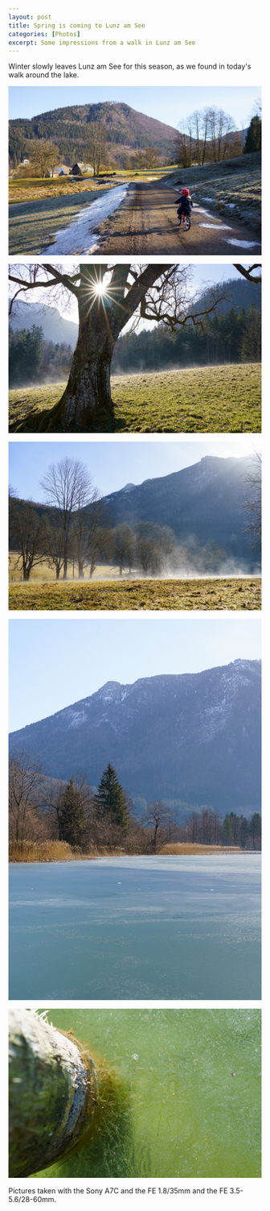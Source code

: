 ```yaml
---
layout: post
title: Spring is coming to Lunz am See
categories: [Photos]
excerpt: Some impressions from a walk in Lunz am See
---
```


Winter slowly leaves Lunz am See for this season, as we found in today's walk around the lake.

![Walk around Lunzer See](../images/20210220/lunzamsee-1.jpg)

![Walk around Lunzer See](../images/20210220/lunzamsee-2.jpg)

![Walk around Lunzer See](../images/20210220/lunzamsee-3.jpg)

![Walk around Lunzer See](../images/20210220/lunzamsee-4.jpg)

![Walk around Lunzer See](../images/20210220/lunzamsee-5.jpg)

Pictures taken with the Sony A7C and the FE 1.8/35mm and the FE 3.5-5.6/28-60mm.
